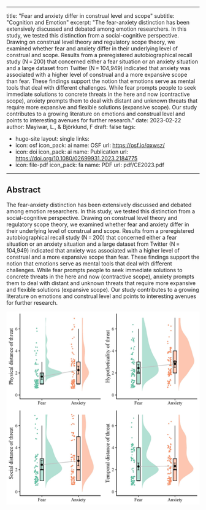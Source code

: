 
---
title: "Fear and anxiety differ in construal level and scope"
subtitle: "Cognition and Emotion"
excerpt: "The fear-anxiety distinction has been extensively discussed and debated among emotion researchers. In this study, we tested this distinction from a social-cognitive perspective. Drawing on construal level theory and regulatory scope theory, we examined whether fear and anxiety differ in their underlying level of construal and scope. Results from a preregistered autobiographical recall study (N = 200) that concerned either a fear situation or an anxiety situation and a large dataset from Twitter (N = 104,949) indicated that anxiety was associated with a higher level of construal and a more expansive scope than fear. These findings support the notion that emotions serve as mental tools that deal with different challenges. While fear prompts people to seek immediate solutions to concrete threats in the here and now (contractive scope), anxiety prompts them to deal with distant and unknown threats that require more expansive and flexible solutions (expansive scope). Our study contributes to a growing literature on emotions and construal level and points to interesting avenues for further research."
date: 2023-02-22
author: Mayiwar, L., & Björklund, F
draft: false
tags:
  - hugo-site
layout: single
links:
  - icon: osf
    icon_pack: ai
    name: OSF
    url: https://osf.io/qxwsz/
  - icon: doi
    icon_pack: ai
    name: Publication
    url: https://doi.org/10.1080/02699931.2023.2184775 
  - icon: file-pdf
    icon_pack: fa
    name: PDF
    url: pdf/CE2023.pdf
---

## Abstract

The fear-anxiety distinction has been extensively discussed and debated among emotion researchers. In this study, we tested this distinction from a social-cognitive perspective. Drawing on construal level theory and regulatory scope theory, we examined whether fear and anxiety differ in their underlying level of construal and scope. Results from a preregistered autobiographical recall study (N = 200) that concerned either a fear situation or an anxiety situation and a large dataset from Twitter (N = 104,949) indicated that anxiety was associated with a higher level of construal and a more expansive scope than fear. These findings support the notion that emotions serve as mental tools that deal with different challenges. While fear prompts people to seek immediate solutions to concrete threats in the here and now (contractive scope), anxiety prompts them to deal with distant and unknown threats that require more expansive and flexible solutions (expansive scope). Our study contributes to a growing literature on emotions and construal level and points to interesting avenues for further research.

![](CE2023.jpg)
